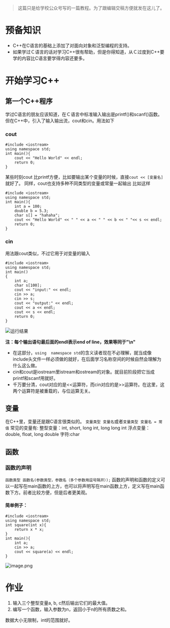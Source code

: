 ﻿> 这篇只是给学校公众号写的一篇教程。为了跟编辑交稿方便就发在这儿了。

# 预备知识
- C++在C语言的基础上添加了对面向对象和泛型编程的支持。
- 如果学过Ｃ语言的话对学习C++很有帮助，但是你得知道，从Ｃ过度到C++要学的内容比C语言要学得内容还要多。
# 开始学习C++
## 第一个C++程序
学过C语言的朋友应该知道，在Ｃ语言中标准输入输出是printf()和scanf()函数。但在C++中，引入了输入输出流，cout和cin。用法如下
### cout
```
#include <iostream>
using namespace std;
int main(){
	cout << "Hello World" << endl;
	return 0;
}
```
某些时刻cout 比printf方便，比如要输出某个变量的时候，直接`cout << [变量名]`就好了。
同样，cout也支持多种不同类型的变量或常量一起输出
比如这样
```
#include <iostream>
using namespace std;
int main(){
	int a = 100;
	double b = 5.3;
	char s[] = "hahaha";
	cout << "Hello World" << " " << a << " " << b << " "<< s << endl;
	return 0;
}
```
### cin
用法跟cout类似，不过它用于对变量的输入
```
#include <iostream>
using namespace std;
int main()
{
	int a;
	char s[100];
	cout << "input:" << endl;
	cin >> a;
	cin >> s;
	cout << "output:" << endl;
	cout << a << endl;
	cout << s << endl;
	return 0;
}
```
![运行结果](https://upload-images.jianshu.io/upload_images/7123916-5e35bfed27a7d382.png?imageMogr2/auto-orient/strip%7CimageView2/2/w/1240)

**注：每个输出语句最后面的endl表示end of line，效果等同于"\n"**

- 在这部分，`using  namespace std`的含义读者现在不必理解，就当成像include头文件一样必须做的就好，在后面学习名称空间的时候自然会理解为什么这么做。
- cin和cout是iostream里istream和ostream的对象。就目前阶段把它当成printf和scanf用就好。
- 千万要分清，cout对应的是<<运算符，而cin对应的是>>运算符。在这里，这两个运算符是被重载的，与位运算无关。
## 变量
在C++里，变量还是跟C语言很类似的。
`变量类型 变量名`或者`变量类型 变量名 = 常值`
常见的变量有:
整型变量：int, short, long int, long long int
浮点变量：double, float, long double
字符:char
## 函数
### 函数的声明
`函数类型 函数名(参数类型，参数名（多个参数用逗号隔开）);`
函数的声明和函数的定义可以一起写在main函数的上方，也可以将声明写在main函数上方，定义写在main函数下方。前者比较方便，但是后者更美观。
#### 简单例子：
```
#include <iostream>
using namespace std;
int square(int x){
	return x * x;
}
int main(){
	int a;
	cin >> a;
	cout << square(a) << endl;
}
```
![image.png](https://upload-images.jianshu.io/upload_images/7123916-5a20af86b38766ff.png?imageMogr2/auto-orient/strip%7CimageView2/2/w/1240)
# 作业
1. 输入三个整型变量a, b, c然后输出它们的最大值。
2. 编写一个函数，输入参数为n，返回小于n的所有质数之和。

数据大小无限制，int的范围就好。